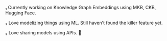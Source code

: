 ₁ Currently working on Knowledge Graph Embeddings using MKB, CKB, Hugging Face.

₂ Love modelizing things using ML. Still haven't found the killer feature yet.

₃ Love sharing models using APIs. 🙂
